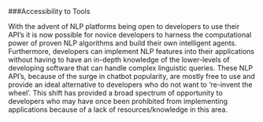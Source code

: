 ###Accessibility to Tools

With the advent of NLP platforms being open to developers to use their API’s it is now possible for novice developers to harness the computational power of proven NLP algorithms and build their own intelligent agents. Furthermore, developers can implement NLP features into their applications without having to have an in-depth knowledge of the lower-levels of developing software that can handle complex linguistic queries. These NLP API’s, because of the surge in chatbot popularity, are mostly free to use and provide an ideal alternative to developers who do not want to ‘re-invent the wheel’. This shift has provided a broad spectrum of opportunity to developers who may have once been prohibited from implementing applications because of a lack of resources/knowledge in this area. 

